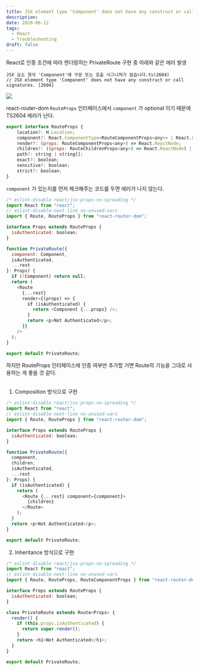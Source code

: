 ```yaml
---
title: JSX element type 'Component' does not have any construct or call signatures
description: 
date: 2020-06-12
tags:
  - React
  - Troubleshooting
draft: false
---
```

React로 인증 조건에 따라 렌더링하는 PrivateRoute 구현 중 아래와 같은 에러 발생

```
JSX 요소 형식 'Component'에 구문 또는 호출 시그니처가 없습니다.ts(2604)
// JSX element type 'Component' does not have any construct or call signatures. [2604]
```

![](https://blog.kakaocdn.net/dn/cvWJlf/btqENAvKsnn/j4x9To2rN14zoDcODyqqd0/img.png)

react-router-dom `RouteProps` 인터페이스에서 `component` 가 optional 이기 때문에 TS2604 에러가 난다.

```js
export interface RouteProps {
    location?: H.Location;
    component?: React.ComponentType<RouteComponentProps<any>> | React.ComponentType<any>;
    render?: (props: RouteComponentProps<any>) => React.ReactNode;
    children?: ((props: RouteChildrenProps<any>) => React.ReactNode) | React.ReactNode;
    path?: string | string[];
    exact?: boolean;
    sensitive?: boolean;
    strict?: boolean;
}
```

`component` 가 있는지를 먼저 체크해주는 코드를 두면 에러가 나지 않는다.

```js
/* eslint-disable react/jsx-props-no-spreading */
import React from "react";
// eslint-disable-next-line no-unused-vars
import { Route, RouteProps } from "react-router-dom";

interface Props extends RouteProps {
  isAuthenticated: boolean;
}

function PrivateRoute({
  component: Component,
  isAuthenticated,
  ...rest
}: Props) {
  if (!Component) return null;
  return (
    <Route
      {...rest}
      render={(props) => {
        if (isAuthenticated) {
          return <Component {...props} />;
        }
        return <p>Not Authenticated</p>;
      }}
    />
  );
}

export default PrivateRoute;
```

하지만 RouteProps 인터페이스에 인증 여부만 추가할 거면 Route의 기능을 그대로 사용하는 게 좋을 것 같다.  
   
1. Composition 방식으로 구현

```js
/* eslint-disable react/jsx-props-no-spreading */
import React from "react";
// eslint-disable-next-line no-unused-vars
import { Route, RouteProps } from "react-router-dom";

interface Props extends RouteProps {
  isAuthenticated: boolean;
}

function PrivateRoute({
  component,
  children,
  isAuthenticated,
  ...rest
}: Props) {
  if (isAuthenticated) {
    return (
      <Route {...rest} component={component}>
        {children}
      </Route>
    );
  }
  return <p>Not Authenticated</p>;
}

export default PrivateRoute;
```

2. Inheritance 방식으로 구현

```js
/* eslint-disable react/jsx-props-no-spreading */
import React from "react";
// eslint-disable-next-line no-unused-vars
import { Route, RouteProps, RouteComponentProps } from "react-router-dom";

interface Props extends RouteProps {
  isAuthenticated: boolean;
}

class PrivateRoute extends Route<Props> {
  render() {
    if (this.props.isAuthenticated) {
      return super.render();
    }
    return <h1>Not Authenticated</h1>;
  }
}

export default PrivateRoute;
```

